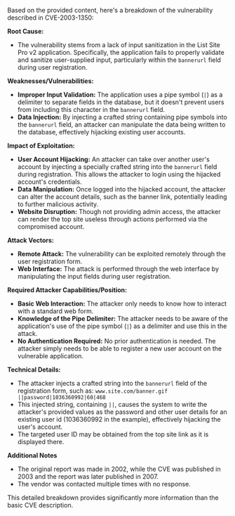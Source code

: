 Based on the provided content, here's a breakdown of the vulnerability described in CVE-2003-1350:

**Root Cause:**

*   The vulnerability stems from a lack of input sanitization in the List Site Pro v2 application. Specifically, the application fails to properly validate and sanitize user-supplied input, particularly within the `bannerurl` field during user registration.

**Weaknesses/Vulnerabilities:**

*   **Improper Input Validation:** The application uses a pipe symbol (`|`) as a delimiter to separate fields in the database, but it doesn't prevent users from including this character in the `bannerurl` field.
*   **Data Injection:** By injecting a crafted string containing pipe symbols into the `bannerurl` field, an attacker can manipulate the data being written to the database, effectively hijacking existing user accounts.

**Impact of Exploitation:**

*   **User Account Hijacking:** An attacker can take over another user's account by injecting a specially crafted string into the `bannerurl` field during registration. This allows the attacker to login using the hijacked account's credentials.
*   **Data Manipulation:** Once logged into the hijacked account, the attacker can alter the account details, such as the banner link, potentially leading to further malicious activity.
*   **Website Disruption:** Though not providing admin access, the attacker can render the top site useless through actions performed via the compromised account.

**Attack Vectors:**

*   **Remote Attack:** The vulnerability can be exploited remotely through the user registration form.
*   **Web Interface:** The attack is performed through the web interface by manipulating the input fields during user registration.

**Required Attacker Capabilities/Position:**

*   **Basic Web Interaction:** The attacker only needs to know how to interact with a standard web form.
*   **Knowledge of the Pipe Delimiter:** The attacker needs to be aware of the application's use of the pipe symbol (`|`) as a delimiter and use this in the attack.
*   **No Authentication Required:** No prior authentication is needed. The attacker simply needs to be able to register a new user account on the vulnerable application.

**Technical Details:**

*   The attacker injects a crafted string into the `bannerurl` field of the registration form, such as:
    `www.site.com/banner.gif ||password|1036360992|60|468`
*   This injected string, containing `||`, causes the system to write the attacker's provided values as the password and other user details for an existing user id (1036360992 in the example), effectively hijacking the user's account.
*   The targeted user ID may be obtained from the top site link as it is displayed there.

**Additional Notes**
* The original report was made in 2002, while the CVE was published in 2003 and the report was later published in 2007.
* The vendor was contacted multiple times with no response.

This detailed breakdown provides significantly more information than the basic CVE description.